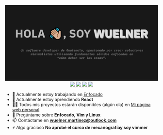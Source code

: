 <div align="center">
    <img src="https://raw.githubusercontent.com/wuelnerdotexe/wuelnerdotexe/main/assets/banner.png">
</div>

<div align="center">
    <a href="https://instagram.com/wuelnerdotexe" target="blank">
        <img src="https://img.shields.io/badge/Instagram-%23181818?logo=instagram&style=for-the-badge"/>
    </a>
    <a href="https://www.linkedin.com/in/wuelnerdotexe" target="blank">
        <img src="https://img.shields.io/badge/LinkedIn-%23181818?logo=linkedin&style=for-the-badge"/>
    </a>
    <a href="https://tiktok.com/@wuelnerdotexe" target="blank">
        <img src="https://img.shields.io/badge/TikTok-%23181818?logo=tiktok&style=for-the-badge"/>
    </a>
    <a href="https://twitter.com/wuelnerdotexe" target="blank">
        <img src="https://img.shields.io/badge/Twitter-%23181818?logo=twitter&style=for-the-badge"/>
    </a>
</div>

- 🔭 Actualmente estoy trabajando en [Enfocado](https://wuelnerdotexe.github.io/enfocado)
- 🌱 Actualmente estoy aprendiendo **React**
- 👨‍💻 Todos mis proyectos estarán disponibles (algún día) en [Mi página web personal](https://wuelnerdotexe.github.io)
- 💬 Pregúntame sobre **Enfocado, Vim y Linux**
- 📫 Contáctame en **wuelner.martinez@outlook.com**
- ⚡ Algo gracioso **No aprobé el curso de mecanografíay soy vimmer**

<!---
wuelnerdotexe/wuelnerdotexe is a ✨ special ✨ repository because its `README.md` (this file) appears on your GitHub profile.
You can click the Preview link to take a look at your changes.
--->
